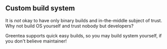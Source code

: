 ## Custom build system

It is *not* okay to have only binary builds and in-the-middle subject of trust. Why not build OS yourself and trust nobody but developers?

Greentea supports quick easy builds, so you may build system yourself, if you don't believe maintainer!
